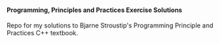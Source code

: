 #### Programming, Principles and Practices Exercise Solutions

Repo for my solutions to Bjarne Stroustip's Programming Principle and Practices C++ textbook. 

